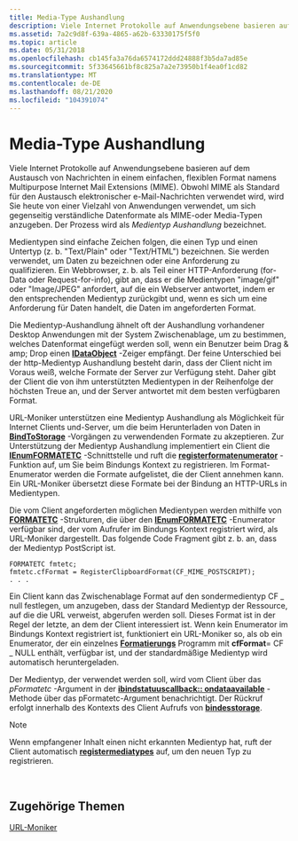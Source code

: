 ```yaml
---
title: Media-Type Aushandlung
description: Viele Internet Protokolle auf Anwendungsebene basieren auf dem Austausch von Nachrichten in einem einfachen, flexiblen Format namens Multipurpose Internet Mail Extensions (MIME).
ms.assetid: 7a2c9d8f-639a-4865-a62b-63330175f5f0
ms.topic: article
ms.date: 05/31/2018
ms.openlocfilehash: cb145fa3a76da6574172ddd24888f3b5da7ad85e
ms.sourcegitcommit: 5f33645661bf8c825a7a2e73950b1f4ea0f1cd82
ms.translationtype: MT
ms.contentlocale: de-DE
ms.lasthandoff: 08/21/2020
ms.locfileid: "104391074"
---
```

# <a name="media-type-negotiation"></a>Media-Type Aushandlung

Viele Internet Protokolle auf Anwendungsebene basieren auf dem Austausch von Nachrichten in einem einfachen, flexiblen Format namens Multipurpose Internet Mail Extensions (MIME). Obwohl MIME als Standard für den Austausch elektronischer e-Mail-Nachrichten verwendet wird, wird Sie heute von einer Vielzahl von Anwendungen verwendet, um sich gegenseitig verständliche Datenformate als MIME-oder Media-Typen anzugeben. Der Prozess wird als *Medientyp Aushandlung* bezeichnet.

Medientypen sind einfache Zeichen folgen, die einen Typ und einen Untertyp (z. b. "Text/Plain" oder "Text/HTML") bezeichnen. Sie werden verwendet, um Daten zu bezeichnen oder eine Anforderung zu qualifizieren. Ein Webbrowser, z. b. als Teil einer HTTP-Anforderung (for-Data oder Request-for-info), gibt an, dass er die Medientypen "image/gif" oder "Image/JPEG" anfordert, auf die ein Webserver antwortet, indem er den entsprechenden Medientyp zurückgibt und, wenn es sich um eine Anforderung für Daten handelt, die Daten im angeforderten Format.

Die Medientyp-Aushandlung ähnelt oft der Aushandlung vorhandener Desktop Anwendungen mit der System Zwischenablage, um zu bestimmen, welches Datenformat eingefügt werden soll, wenn ein Benutzer beim Drag & amp; Drop einen [**IDataObject**](/windows/desktop/api/ObjIdl/nn-objidl-idataobject) -Zeiger empfängt. Der feine Unterschied bei der http-Medientyp Aushandlung besteht darin, dass der Client nicht im Voraus weiß, welche Formate der Server zur Verfügung steht. Daher gibt der Client die von ihm unterstützten Medientypen in der Reihenfolge der höchsten Treue an, und der Server antwortet mit dem besten verfügbaren Format.

URL-Moniker unterstützen eine Medientyp Aushandlung als Möglichkeit für Internet Clients und-Server, um die beim Herunterladen von Daten in [**BindToStorage**](/windows/desktop/api/ObjIdl/nf-objidl-imoniker-bindtostorage) -Vorgängen zu verwendenden Formate zu akzeptieren. Zur Unterstützung der Medientyp Aushandlung implementiert ein Client die [**IEnumFORMATETC**](/windows/desktop/api/ObjIdl/nn-objidl-ienumformatetc) -Schnittstelle und ruft die [**registerformatenumerator**](/previous-versions/windows/internet-explorer/ie-developer/platform-apis/ms775116(v=vs.85)) -Funktion auf, um Sie beim Bindungs Kontext zu registrieren. Im Format-Enumerator werden die Formate aufgelistet, die der Client annehmen kann. Ein URL-Moniker übersetzt diese Formate bei der Bindung an HTTP-URLs in Medientypen.

Die vom Client angeforderten möglichen Medientypen werden mithilfe von [**FORMATETC**](/windows/win32/api/objidl/ns-objidl-formatetc) -Strukturen, die über den [**IEnumFORMATETC**](/windows/desktop/api/ObjIdl/nn-objidl-ienumformatetc) -Enumerator verfügbar sind, der vom Aufrufer im Bindungs Kontext registriert  wird, als URL-Moniker dargestellt. Das folgende Code Fragment gibt z. b. an, dass der Medientyp PostScript ist.

``` syntax
FORMATETC fmtetc;
fmtetc.cfFormat = RegisterClipboardFormat(CF_MIME_POSTSCRIPT);
. . .
```

Ein Client kann das Zwischenablage Format auf den sondermedientyp CF \_ null festlegen, um anzugeben, dass der Standard Medientyp der Ressource, auf die die URL verweist, abgerufen werden soll. Dieses Format ist in der Regel der letzte, an dem der Client interessiert ist. Wenn kein Enumerator im Bindungs Kontext registriert ist, funktioniert ein URL-Moniker so, als ob ein Enumerator, der ein einzelnes [**Formatierungs**](/windows/win32/api/objidl/ns-objidl-formatetc) Programm mit **cfFormat**= CF \_ NULL enthält, verfügbar ist, und der standardmäßige Medientyp wird automatisch heruntergeladen.

Der Medientyp, der verwendet werden soll, wird vom Client über das *pFormatetc* -Argument in der [**ibindstatuuscallback:: ondataavailable**](/previous-versions/windows/internet-explorer/ie-developer/platform-apis/ms775061(v=vs.85)) -Methode über das pFormatetc-Argument benachrichtigt. Der Rückruf erfolgt innerhalb des Kontexts des Client Aufrufs von [**bindesstorage**](/windows/desktop/api/ObjIdl/nf-objidl-imoniker-bindtostorage).

> [!Note]  
> Wenn empfangener Inhalt einen nicht erkannten Medientyp hat, ruft der Client automatisch [**registermediatypes**](/previous-versions/windows/internet-explorer/ie-developer/platform-apis/ms775118(v=vs.85)) auf, um den neuen Typ zu registrieren.

 

## <a name="related-topics"></a>Zugehörige Themen

<dl> <dt>

[URL-Moniker](url-monikers.md)
</dt> </dl>

 

 